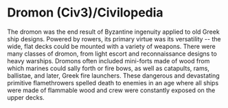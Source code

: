 # Dromon (Civ3)/Civilopedia

The dromon was the end result of Byzantine ingenuity applied to old Greek ship designs. Powered by rowers, its primary virtue was its versatility -- the wide, flat decks could be mounted with a variety of weapons. There were many classes of dromon, from light escort and reconnaissance designs to heavy warships. Dromons often included mini-forts made of wood from which marines could sally forth or fire bows, as well as catapults, rams, ballistae, and later, Greek fire launchers. These dangerous and devastating primitive flamethrowers spelled death to enemies in an age where all ships were made of flammable wood and crew were constantly exposed on the upper decks.